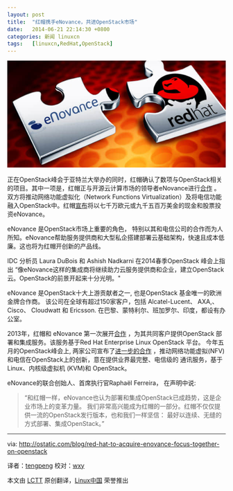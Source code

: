 ```yaml
---
layout: post
title:	"红帽携手eNovance，共进OpenStack市场"
date:	2014-06-21 22:14:30 +0800 
categories:	新闻 linuxcn 
tags:	[linuxcn,RedHat,OpenStack]
---
```



![](/Asserts/Images/album/201406/21/221431o8aaa88ctwwcga55.jpg)


正在OpenStack峰会于亚特兰大举办的同时，红帽确认了数项与OpenStack相关的项目。其中一项是，红帽正与开源云计算市场的领导者eNovance进行[合作](http://www.redhat.com/about/news/press-archive/2014/5/red-hat-and-enovance-to-deliver-carrier-grade-openstack) 。双方将推动网络功能虚拟化（Network Functions Virtualization）及将电信功能融入OpenStack中。红帽[宣布](http://www.marketwatch.com/story/red-hat-to-acquire-enovance-a-leader-in-openstack-integration-services-2014-06-18)将以七千万欧元或九千五百万美金的现金和股票投资eNovance。


eNovance 是OpenStack市场上重要的角色， 特别以其和电信公司的合作而为人所知。eNovance帮助服务提供商和大型私企搭建部署云基础架构，快速且成本低廉。这也将为红帽开创新的产品线。


IDC 分析员 Laura DuBois 和 Ashish Nadkarni 在2014春季OpenStack 峰会上指出 “像eNovance这样的集成商将继续助力云服务提供商和企业，建立OpenStack云。OpenStack的前景开起来十分光明。"


eNovance 是OpenStack十大上游贡献者之一, 也是OpenStack 基金唯一的欧洲金牌合作商。 该公司在全球有超过150家客户，包括 Alcatel-Lucent、 AXA,、 Cisco、 Cloudwatt 和 Ericsson. 在巴黎、蒙特利尔、班加罗尔、印度，都设有办公室。


2013年，红帽和 eNovance 第一次展开[合作](http://cts.businesswire.com/ct/CT?id=smartlink&url=http%3A%2F%2Fwww.redhat.com%2Fabout%2Fnews%2Fpress-archive%2F2013%2F11%2Fred-hat-and-enovance-partner-to-accelerate-adoption-of-red-hat-enterprise-linux-openstack-platform&esheet=50888828&newsitemid=20140618005543&lan=en-US&anchor=first+partnered+in+2013&index=1&md5=1721061ca22652d2a4413085db70361b) ，为其共同客户提供OpenStack 部署和集成服务。该服务基于Red Hat Enterprise Linux OpenStack 平台。 今年五月的OpenStack峰会上, 两家公司宣布了[进一步的合作](http://cts.businesswire.com/ct/CT?id=smartlink&ppppppppt-pt-lopppppppppptpt-lpt-pt-locapt-pt-ptptppptppppt-ptptptppp) ，推动网络功能虚拟(NFV) 和电信在OpenStack上的创新，意在提供业界最完整、电信级的 通讯服务，基于Linux、内核级虚拟机 (KVM)和 OpenStack。


eNovance的联合创始人、首席执行官Raphaël Ferreira， 在声明中说:



> 
> “和红帽一样，eNovance也认为部署和集成OpenStack已成趋势，这是企业市场上的变革力量。 我们非常高兴能成为红帽的一部分。红帽不仅仅提供一流的OpenStack发行版本，也和我们一样坚信： 最好以连续、无缝的方式部署、集成OpenStack。”
> 
> 
> 




---


via: <http://ostatic.com/blog/red-hat-to-acquire-enovance-focus-together-on-openstack>


译者：[tengpeng](https://github.com/tengpeng) 校对：[wxy](https://github.com/wxy)


本文由 [LCTT](https://github.com/LCTT/TranslateProject) 原创翻译，[Linux中国](http://linux.cn/) 荣誉推出
